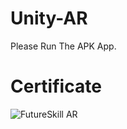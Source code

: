 # Unity-AR
Please Run The APK App.

# Certificate 
![FutureSkill AR](https://user-images.githubusercontent.com/105172693/189572067-15d702f6-d170-4477-87dd-5f90608a65c6.jpg)
